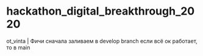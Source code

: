 # hackathon_digital_breakthrough_2020
ot_vinta
| Фичи сначала заливаем в develop branch если всё ок работает, то в main
